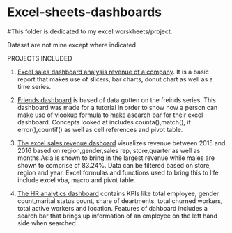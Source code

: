 # Excel-sheets-dashboards

#This folder is dedicated to my excel worskheets/project.

Dataset are not mine except where indicated


PROJECTS INCLUDED

1. [Excel sales dashboard analysis revenue of a company](https://github.com/yfirdaws/Excel-sheets-dashboards/blob/main/Excel%20Sales%20Dashboard.xlsx). It is a basic report that makes use of slicers, bar charts, donut chart as well as a time series.

2. [Friends dashboard](https://datasciencewithfiddy.wordpress.com/2022/03/05/the-one-where-we-make-a-search-bar-in-excel/) is based of data gotten on the freinds series. This dashboard was made for a tutorial in order to show how a person can make use of vlookup formula to make asearch bar for their excel dashboard. Concepts looked at includes counta(),match(), if error(),countif() as well as cell references and pivot table.

3. [The excel sales revenue dashoard](https://github.com/yfirdaws/Excel-sheets-dashboards/blob/main/sales%20Revenue%20dashboard.xlsm) visualizes revenue between 2015 and 2016  based on region,gender,sales rep, store,quarter as well as months.Asia is shown to bring in the largest revenue while males are shown to comprise of 83.24%. Data can be filtered based on store, region and year. Excel formulas and functions used to bring this to life include excel vba, macro and pivot table.

4. [The HR analytics dashboard](https://github.com/yfirdaws/Excel-sheets-dashboards/blob/main/HR%20dashboard(mine).xlsm) contains KPIs like total employee, gender count,marital status count, share of deartments, total churned workers, total active workers and location. Features of dahboard includes a search bar that brings up information of an employee on the left hand side when searched. 

